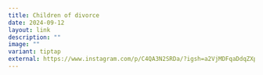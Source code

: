```yaml
---
title: Children of divorce
date: 2024-09-12
layout: link
description: ""
image: ""
variant: tiptap
external: https://www.instagram.com/p/C4QA3N2SRDa/?igsh=a2VjMDFqaDdqZXp5
---
```


